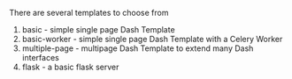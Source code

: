 There are several templates to choose from

1. basic - simple single page Dash Template
1. basic-worker - simple single page Dash Template with a Celery Worker
1. multiple-page - multipage Dash Template to extend many Dash interfaces
1. flask - a basic flask server